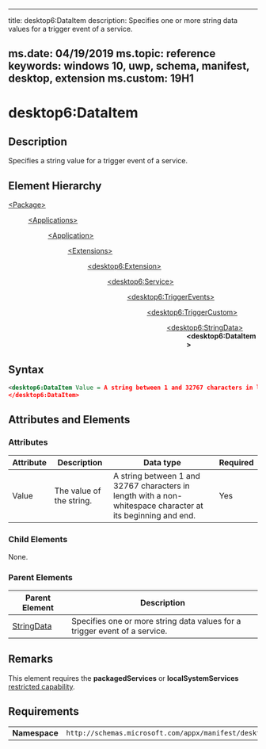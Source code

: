 ﻿---

title: desktop6:DataItem
description: Specifies one or more string data values for a trigger event of a service.

ms.date: 04/19/2019
ms.topic: reference
keywords: windows 10, uwp, schema, manifest, desktop, extension 
ms.custom: 19H1
---

# desktop6:DataItem

## Description

Specifies a string value for a trigger event of a service.

## Element Hierarchy
<dl>
<dt><a href="element-package.md">&lt;Package&gt;</a></dt>
<dd>
<dl>
<dt><a href="element-applications.md">&lt;Applications&gt;</a></dt>
<dd>
<dl>
<dt><a href="element-application.md">&lt;Application&gt;</a></dt>
<dd>
<dl>
<dt><a href="element-1-extensions.md">&lt;Extensions&gt;</a></dt>
<dd>
<dl>
<dt><a href="element-desktop6-extension.md">&lt;desktop6:Extension&gt;</a></dt>
<dd>
<dl>
<dt><a href="element-desktop6-service.md">&lt;desktop6:Service&gt;</a></dt>
<dd>
<dl>
<dt><a href="element-desktop6-triggerevents.md">&lt;desktop6:TriggerEvents&gt;</a></dt>
<dd>
<dl>
<dt><a href="element-desktop6-triggercustom.md">&lt;desktop6:TriggerCustom&gt;</a></dt>
<dd>
<dl>
<dt><a href="element-desktop6-stringdata.md">&lt;desktop6:StringData&gt;</a></dt>
<dd><b>&lt;desktop6:DataItem&gt;</b></dd>
</dl>
</dd>
</dl>
</dd>
</dl>
</dd>
</dl>
</dd>
</dl>
</dd>
</dl>
</dd>
</dl>
</dd>
</dl>
</dd>
</dl>


## Syntax
```xml
<desktop6:DataItem Value = A string between 1 and 32767 characters in length with a non-whitespace character at its beginning and end. >
</desktop6:DataItem>
```

## Attributes and Elements

### Attributes

| Attribute | Description | Data type | Required |
|-----------|-------------|-----------|----------|
| Value | The value of the string. | A string between 1 and 32767 characters in length with a non-whitespace character at its beginning and end. | Yes |


### Child Elements

None.

### Parent Elements

| Parent Element | Description |
|---------------|-------------|
| [StringData](element-desktop6-stringdata.md) | Specifies one or more string data values for a trigger event of a service. |  


## Remarks

This element requires the **packagedServices** or **localSystemServices** [restricted capability](/windows/uwp/packaging/app-capability-declarations#restricted-capabilities).


## Requirements

|               |                                                             |
|---------------|-------------------------------------------------------------|
| **Namespace** | `http://schemas.microsoft.com/appx/manifest/desktop/windows10/6` |